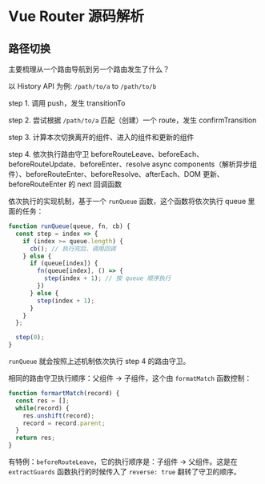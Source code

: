 # Vue Router 源码解析

## 路径切换

主要梳理从一个路由导航到另一个路由发生了什么？

以 History API 为例: `/path/to/a` to `/path/to/b`

step 1. 调用 push，发生 transitionTo

step 2. 尝试根据 `/path/to/a` 匹配（创建）一个 route，发生 confirmTransition

step 3. 计算本次切换离开的组件、进入的组件和更新的组件

step 4. 依次执行路由守卫 beforeRouteLeave、beforeEach、beforeRouteUpdate、beforeEnter、resolve async components（解析异步组件）、beforeRouteEnter、beforeResolve、afterEach、DOM 更新、beforeRouteEnter 的 next 回调函数

依次执行的实现机制，基于一个 `runQueue` 函数，这个函数将依次执行 queue 里面的任务：


```js
function runQueue(queue, fn, cb) {
  const step = index => {
    if (index >= queue.length) {
      cb(); // 执行完后，调用回调
    } else {
      if (queue[index]) {
        fn(queue[index], () => {
          step(index + 1); // 按 queue 顺序执行
        })
      } else {
        step(index + 1);
      }
    }
  };

  step(0);
}
```

`runQueue` 就会按照上述机制依次执行 step 4 的路由守卫。

相同的路由守卫执行顺序：父组件 -> 子组件，这个由 `formatMatch` 函数控制：

```js
function formartMatch(record) {
  const res = [];
  while(record) {
    res.unshift(record);
    record = record.parent;
  }
  return res;
}
```

有特例：`beforeRouteLeave`，它的执行顺序是：子组件 -> 父组件。这是在 `extractGuards` 函数执行的时候传入了 `reverse: true` 翻转了守卫的顺序。
